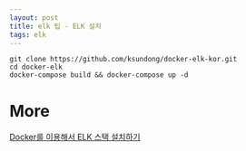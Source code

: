 ```yaml
---
layout: post
title: elk 팁 - ELK 설치
tags: elk
---
```


```
git clone https://github.com/ksundong/docker-elk-kor.git
cd docker-elk
docker-compose build && docker-compose up -d
```

# More
[Docker를 이용해서 ELK 스택 설치하기](https://velog.io/@dion/Docker를-이용해서-ELK-스택-설치하기)
